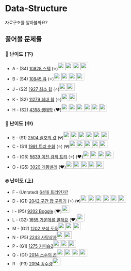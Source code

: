 # Data-Structure
자료구조를 알아볼까요?
## 풀어볼 문제들

### :watermelon: 난이도 (下)
+ A - (S4) [10828 스택](https://www.acmicpc.net/problem/10828) (:star:)[<img src = "https://github.com/sulogc.png" width="25" height="25">](./Code/10828/10828_L.py)[<img src = "https://github.com/wocjs.png" width="25" height="25">](./Code/10828/10828_H.py)[<img src = "https://github.com/Haaarimmm.png" width="25" height="25">](./Code/10828/10828_K.py)[<img src = "https://github.com/Summerimm.png" width="25" height="25">](./Code/10828/10828_K.py)
+ B - (S4) [10845 큐](https://www.acmicpc.net/problem/10845) (:star:)[<img src = "https://github.com/sulogc.png" width="25" height="25">](./Code/10845/10845_L.py)[<img src = "https://github.com/wocjs.png" width="25" height="25">](./Code/10845/10845_H.py)[<img src = "https://github.com/Haaarimmm.png" width="25" height="25">](./Code/10845/10845_K.py)[<img src = "https://github.com/Summerimm.png" width="25" height="25">](./Code/10845/10845_K.py)
+ J - (S2) [1927 최소 힙](https://www.acmicpc.net/problem/1927)  (:star:)[<img src = "https://github.com/sulogc.png" width="25" height="25">](./Code/1927/1927_L.py)[<img src = "https://github.com/wocjs.png" width="25" height="25">](./Code/1927/1927_H.py)
+ K - (S2) [11279 최대 힙](https://www.acmicpc.net/problem/11279)  (:star:)[<img src = "https://github.com/sulogc.png" width="25" height="25">](./Code/11279/11279_L.py)[<img src = "https://github.com/wocjs.png" width="25" height="25">](./Code/11279/11279_H.py)
+ H - (S2) [4358 생태학](https://www.acmicpc.net/problem/4358) (:heart:)[<img src = "https://github.com/Frog-Slayer.png" width="25" height="25">](./Code/4358/4358_P.cpp)[<img src = "https://github.com/Haaarimmm.png" width="25" height="25">](./Code/4358/4358_K.py)[<img src = "https://github.com/wocjs.png" width="25" height="25">](./Code/4358/4358_H.py)[<img src = "https://github.com/sulogc.png" width="25" height="25">](./Code/4358/4358_L.py)[<img src = "https://github.com/suchshin.png" width="25" height="25">](./Code/4358/4358_S.py)[<img src = "https://github.com/Summerimm.png" width="25" height="25">](./Code/4358/4358_K.py)


### :evergreen_tree: 난이도 (中)
+ E - (S1) [2504 괄호의 값](https://www.acmicpc.net/problem/2504) (💔)[<img src = "https://github.com/wocjs.png" width="25" height="25">](./Code/2504/2504_H.py)[<img src = "https://github.com/sulogc.png" width="25" height="25">](./Code/2504/2504_L.py)[<img src = "https://github.com/Frog-Slayer.png" width="25" height="25">](./Code/2504/2504_P.cpp)[<img src = "https://github.com/Haaarimmm.png" width="25" height="25">](./Code/2504/2504_K.py)[<img src = "https://github.com/suchshin.png" width="25" height="25">](./Code/2504/2504_S.py)[<img src = "https://github.com/Summerimm.png" width="25" height="25">](./Code/2504/2504_K.py)
+ C - (S1) [1991 트리 순회](https://www.acmicpc.net/problem/1991) (:star:) (💔)[<img src = "https://github.com/wocjs.png" width="25" height="25">](./Code/1991/1991_H.py)[<img src = "https://github.com/sulogc.png" width="25" height="25">](./Code/1991/1991_L.py)[<img src = "https://github.com/Frog-Slayer.png" width="25" height="25">](./Code/1991/1991_P.cpp)[<img src = "https://github.com/Haaarimmm.png" width="25" height="25">](./Code/1991/1991_K.py)[<img src = "https://github.com/Summerimm.png" width="25" height="25">](./Code/1991/1991_K.py)
+ G - (G5) [5639 이진 검색 트리](https://www.acmicpc.net/problem/5639) (:star:) (:heart:)[<img src = "https://github.com/Haaarimmm.png" width="25" height="25">](./Code/5639/5639_K.py)[<img src = "https://github.com/sulogc.png" width="25" height="25">](./Code/5639/5639_L.py)[<img src = "https://github.com/wocjs.png" width="25" height="25">](./Code/5639/5639_H.py)[<img src = "https://github.com/Summerimm.png" width="25" height="25">](./Code/5639/5639_K.py)
+ O - (G5) [3020 개똥벌레](https://www.acmicpc.net/problem/3020) (:heart:)[<img src = "https://github.com/Frog-Slayer.png" width="25" height="25">](./Code/3020/3020_P.cpp)[<img src = "https://github.com/wocjs.png" width="25" height="25">](./Code/3020/3020_H.py)[<img src = "https://github.com/Haaarimmm.png" width="25" height="25">](./Code/3020/3020_K.py)[<img src = "https://github.com/sulogc.png" width="25" height="25">](./Code/3020/3020_L.py)[<img src = "https://github.com/Summerimm.png" width="25" height="25">](./Code/3020/3020_K.py)

### :fire: 난이도 (上)
+ F - (Unrated) [6416 트리인가?](https://www.acmicpc.net/problem/6416) 
+ D - (G1) [2042 구간 합 구하기](https://www.acmicpc.net/problem/2042)  (:star:) (💔)[<img src = "https://github.com/suchshin.png" width="25" height="25">](./Code/2042/2042_S.py)[<img src = "https://github.com/Frog-Slayer.png" width="25" height="25">](./Code/2042/2042_P.cpp)[<img src = "https://github.com/wocjs.png" width="25" height="25">](./Code/2042/2042_H.py)[<img src = "https://github.com/sulogc.png" width="25" height="25">](./Code/2042/2042_L.py)[<img src = "https://github.com/Haaarimmm.png" width="25" height="25">](./Code/2042/2042_K.py)[<img src = "https://github.com/Summerimm.png" width="25" height="25">](./Code/2042/2042_K.py)
+ I - (P5) [9202 Boggle](https://www.acmicpc.net/problem/9202) (:heart:)[<img src = "https://github.com/Frog-Slayer.png" width="25" height="25">](./Code/9202/9202_P.cpp)
+ L - (G2) [1655 가운데를 말해요](https://www.acmicpc.net/problem/1655) (:heart:)[<img src = "https://github.com/sulogc.png" width="25" height="25">](./Code/1655/1655_L.py)
+ M - (G2) [1202 보석 도둑](https://www.acmicpc.net/problem/1202)[<img src = "https://github.com/sulogc.png" width="25" height="25">](./Code/1202/1202_L.py)[<img src = "https://github.com/Frog-Slayer.png" width="25" height="25">](./Code/1202/1202_P.cpp)[<img src = "https://github.com/wocjs.png" width="25" height="25">](./Code/1202/1202_H.py)
+ N - (P5) [2243 사탕상자](https://www.acmicpc.net/problem/2243)[<img src = "https://github.com/Frog-Slayer.png" width="25" height="25">](./Code/2243/2243_P.cpp)[<img src = "https://github.com/sulogc.png" width="25" height="25">](./Code/2243/2243_L.py)
+ P - (G1) [1275 커피숍2](https://www.acmicpc.net/problem/1275)[<img src = "https://github.com/sulogc.png" width="25" height="25">](./Code/1275/1275_L.py)[<img src = "https://github.com/Haaarimmm.png" width="25" height="25">](./Code/1275/1275_K.py)[<img src = "https://github.com/Summerimm.png" width="25" height="25">](./Code/1275/1275_K.py)
+ Q - (G1) [2014 소수의 곱](https://www.acmicpc.net/problem/2014)[<img src = "https://github.com/Frog-Slayer.png" width="25" height="25">](./Code/2014/2014_P.cpp)[<img src = "https://github.com/Haaarimmm.png" width="25" height="25">](./Code/2014/2014_K.py)[<img src = "https://github.com/sulogc.png" width="25" height="25">](./Code/2014/2014_L.py)[<img src = "https://github.com/Summerimm.png" width="25" height="25">](./Code/2014/2014_K.py)
+ R - (P3) [2094 강수량](https://www.acmicpc.net/problem/2094)[<img src = "https://github.com/Frog-Slayer.png" width="25" height="25">](./Code/2094/2094_P.cpp)







